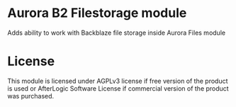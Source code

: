# Aurora B2 Filestorage module
Adds ability to work with Backblaze file storage inside Aurora Files module

# License
This module is licensed under AGPLv3 license if free version of the product is used or AfterLogic Software License if commercial version of the product was purchased.